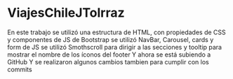 # ViajesChileJTolrraz
En este trabajo se utilizó una estructura de HTML, con propiedades de CSS y componentes de JS
de Bootstrap se utilizó NavBar, Carousel, cards y form
de JS se utilizó Smothscroll para dirigir a las secciones y tooltip para mostrar el nombre de los íconos del footer
Y ahora se está subiendo a GitHub
Y se realizaron algunos cambios tambien para cumplir con los commits